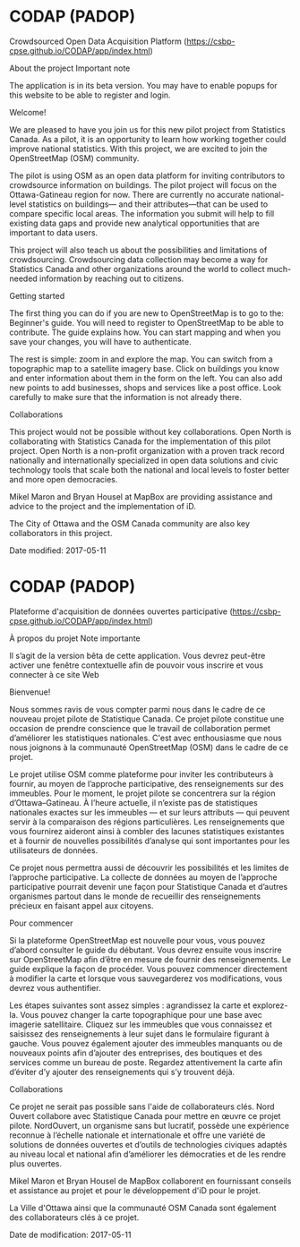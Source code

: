 # CODAP (PADOP)
Crowdsourced Open Data Acquisition Platform  (https://csbp-cpse.github.io/CODAP/app/index.html)

About the project
Important note

The application is in its beta version. You may have to enable popups for this website to be able to register and login.

Welcome!

We are pleased to have you join us for this new pilot project from Statistics Canada. As a pilot, it is an opportunity to learn how working together could improve national statistics. With this project, we are excited to join the OpenStreetMap (OSM) community.

The pilot is using OSM as an open data platform for inviting contributors to crowdsource information on buildings. The pilot project will focus on the Ottawa-Gatineau region for now. There are currently no accurate national-level statistics on buildings— and their attributes—that can be used to compare specific local areas. The information you submit will help to fill existing data gaps and provide new analytical opportunities that are important to data users.

This project will also teach us about the possibilities and limitations of crowdsourcing. Crowdsourcing data collection may become a way for Statistics Canada and other organizations around the world to collect much-needed information by reaching out to citizens.

Getting started

The first thing you can do if you are new to OpenStreetMap is to go to the: Beginner's guide. You will need to register to OpenStreetMap to be able to contribute. The guide explains how. You can start mapping and when you save your changes, you will have to authenticate.

The rest is simple: zoom in and explore the map. You can switch from a topographic map to a satellite imagery base. Click on buildings you know and enter information about them in the form on the left. You can also add new points to add businesses, shops and services like a post office. Look carefully to make sure that the information is not already there.

Collaborations

This project would not be possible without key collaborations. Open North is collaborating with Statistics Canada for the implementation of this pilot project. Open North is a non-profit organization with a proven track record nationally and internationally specialized in open data solutions and civic technology tools that scale both the national and local levels to foster better and more open democracies.

Mikel Maron and Bryan Housel at MapBox are providing assistance and advice to the project and the implementation of iD.

The City of Ottawa and the OSM Canada community are also key collaborators in this project.

Date modified: 2017-05-11

# CODAP (PADOP)
Plateforme d'acquisition de données ouvertes participative (https://csbp-cpse.github.io/CODAP/app/index.html)

À propos du projet
Note importante

Il s’agit de la version bêta de cette application. Vous devrez peut-être activer une fenêtre contextuelle afin de pouvoir vous inscrire et vous connecter à ce site Web

Bienvenue!

Nous sommes ravis de vous compter parmi nous dans le cadre de ce nouveau projet pilote de Statistique Canada. Ce projet pilote constitue une occasion de prendre conscience que le travail de collaboration permet d’améliorer les statistiques nationales. C'est avec enthousiasme que nous nous joignons à la communauté OpenStreetMap (OSM) dans le cadre de ce projet.

Le projet utilise OSM comme plateforme pour inviter les contributeurs à fournir, au moyen de l’approche participative, des renseignements sur des immeubles. Pour le moment, le projet pilote se concentrera sur la région d’Ottawa–Gatineau. À l’heure actuelle, il n’existe pas de statistiques nationales exactes sur les immeubles — et sur leurs attributs — qui peuvent servir à la comparaison des régions particulières. Les renseignements que vous fournirez aideront ainsi à combler des lacunes statistiques existantes et à fournir de nouvelles possibilités d’analyse qui sont importantes pour les utilisateurs de données.

Ce projet nous permettra aussi de découvrir les possibilités et les limites de l’approche participative. La collecte de données au moyen de l’approche participative pourrait devenir une façon pour Statistique Canada et d’autres organismes partout dans le monde de recueillir des renseignements précieux en faisant appel aux citoyens.

Pour commencer

Si la plateforme OpenStreetMap est nouvelle pour vous, vous pouvez d’abord consulter le guide du débutant. Vous devrez ensuite vous inscrire sur OpenStreetMap afin d’être en mesure de fournir des renseignements. Le guide explique la façon de procéder. Vous pouvez commencer directement à modifier la carte et lorsque vous sauvegarderez vos modifications, vous devrez vous authentifier.

Les étapes suivantes sont assez simples : agrandissez la carte et explorez-la. Vous pouvez changer la carte topographique pour une base avec imagerie satellitaire. Cliquez sur les immeubles que vous connaissez et saisissez des renseignements à leur sujet dans le formulaire figurant à gauche. Vous pouvez également ajouter des immeubles manquants ou de nouveaux points afin d’ajouter des entreprises, des boutiques et des services comme un bureau de poste. Regardez attentivement la carte afin d’éviter d’y ajouter des renseignements qui s’y trouvent déjà.

Collaborations

Ce projet ne serait pas possible sans l'aide de collaborateurs clés. Nord Ouvert collabore avec Statistique Canada pour mettre en œuvre ce projet pilote. NordOuvert, un organisme sans but lucratif, possède une expérience reconnue à l’échelle nationale et internationale et offre une variété de solutions de données ouvertes et d’outils de technologies civiques adaptés au niveau local et national afin d’améliorer les démocraties et de les rendre plus ouvertes.

Mikel Maron et Bryan Housel de MapBox collaborent en fournissant conseils et assistance au projet et pour le développement d'iD pour le projet.

La Ville d'Ottawa ainsi que la communauté OSM Canada sont également des collaborateurs clés à ce projet.

Date de modification: 2017-05-11
